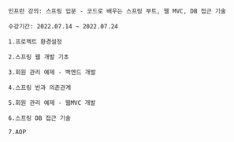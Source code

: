 	인프런 강의: 스프링 입문 - 코드로 배우는 스프링 부트, 웹 MVC, DB 접근 기술

	수강기간: 2022.07.14 ~ 2022.07.24

	1.프로젝트 환경설정
	
	2.스프링 웹 개발 기초

	3.회원 관리 예제 - 백엔드 개발

	4.스프링 빈과 의존관계

	5.회원 관리 예제 - 웹MVC 개발
	  
	6.스프링 DB 접근 기술

	7.AOP
